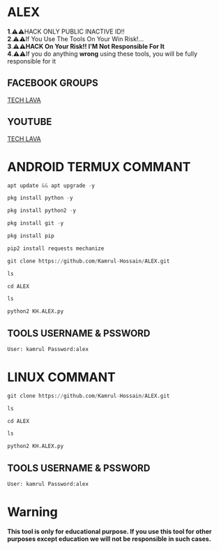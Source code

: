 # ALEX
**1**.⚠️⚠️HACK ONLY PUBLIC INACTIVE ID!!<br/>
**2**.⚠️⚠️If You Use The Tools On Your Win Risk!...</br>
**3**.**⚠️⚠️HACK On Your **Risk!!** I'M Not Responsible For It</br>**
**4**.⚠️⚠️If you do anything **wrong** using these tools, you will be fully responsible for it
## FACEBOOK GROUPS
[TECH LAVA](https://bit.ly/G-TECH-LAVA/)
## YOUTUBE
[TECH LAVA](https://bit.ly/TECH-LAVA/)


# ANDROID TERMUX COMMANT
```python
apt update && apt upgrade -y
```
```python
pkg install python -y
```
```python
pkg install python2 -y
```
```python
pkg install git -y
```
```python
pkg install pip
```
```python
pip2 install requests mechanize
```
```python
git clone https://github.com/Kamrul-Hossain/ALEX.git
```
```python
ls
```
```python
cd ALEX
```
```python
ls
```
```python
python2 KH.ALEX.py
```
## TOOLS USERNAME & PSSWORD
```python
User: kamrul Password:alex
```
# LINUX COMMANT

```python
git clone https://github.com/Kamrul-Hossain/ALEX.git
```
```python
ls
```
```python
cd ALEX
```
```python
ls
```
```python
python2 KH.ALEX.py
```
## TOOLS USERNAME & PSSWORD
```python
User: kamrul Password:alex
```
# Warning
**This tool is only for educational purpose. If you use this tool for other purposes except education we will not be responsible in such cases.**

